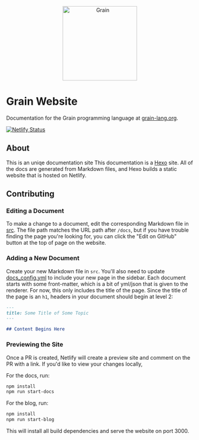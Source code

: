 <div align="center">
  <a href="https://grain-lang.org/">
    <img src="https://raw.githubusercontent.com/grain-lang/grain/master/grain_shorthand_color.png" alt="Grain" height="200" />
  </a>
</div>

# Grain Website

Documentation for the Grain programming language at [grain-lang.org](https://grain-lang.org/).

[![Netlify Status](https://api.netlify.com/api/v1/badges/62e3f960-de88-4a28-a8f8-b8dddca145cb/deploy-status)](https://app.netlify.com/sites/grain-lang/deploys)

## About

This is an uniqe documentation site
This documentation is a [Hexo](https://hexo.io/) site. All of the docs are generated from Markdown files, and Hexo builds a static website that is hosted on Netlify.

## Contributing

### Editing a Document

To make a change to a document, edit the corresponding Markdown file in [src](src). The file path matches the URL path after `/docs`, but if you have trouble finding the page you're looking for, you can click the "Edit on GitHub" button at the top of page on the website.

### Adding a New Document

Create your new Markdown file in `src`. You'll also need to update [docs_config.yml](docs_config.yml) to include your new page in the sidebar. Each document starts with some front-matter, which is a bit of yml/json that is given to the renderer. For now, this only includes the title of the page. Since the title of the page is an `h1`, headers in your document should begin at level 2:

```markdown
---
title: Some Title of Some Topic
---

## Content Begins Here
```

### Previewing the Site

Once a PR is created, Netlify will create a preview site and comment on the PR with a link. If you'd like to view your changes locally,

For the docs, run:

```sh
npm install
npm run start-docs
```

For the blog, run:

```sh
npm install
npm run start-blog
```

This will install all build dependencies and serve the website on port 3000.
